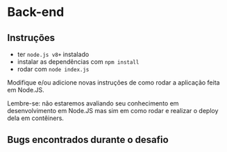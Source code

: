 # Back-end

## Instruções

- ter `node.js v8+` instalado
- instalar as dependências com `npm install`
- rodar com `node index.js`

Modifique e/ou adicione novas instruções de como rodar a aplicação feita em Node.JS.

Lembre-se: não estaremos avaliando seu conhecimento em desenvolvimento em Node.JS mas sim em como rodar e realizar o deploy dela em contêiners.

## Bugs encontrados durante o desafio
